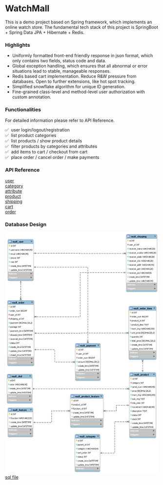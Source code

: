 # WatchMall

This is a demo project based on Spring framework, which implements an online watch store. The fundamental tech stack of this project is SpringBoot + Spring Data JPA + Hibernate + Redis.

### Highlights

+ Uniformly formatted front-end friendly response in json format, which only contains two fields, status code and data.
+ Global exception handling, which ensures that all abnormal or error situations lead to stable, manageable responses.
+ Redis based cart implementation. Reduce R&W pressure from databases. Open to further extensions, like hot spot tracking. 
+ Simplified snowflake algorithm for unique ID generation.
+ Fine-grained class-level and method-level user authorization with custom annotation.

### Functionalities

For detailed information please refer to API Reference.

✅&nbsp; user login/logout/registration\
✅&nbsp; list product categories\
✅&nbsp; list products / show product details\
✅&nbsp; filter products by categories and attributes\
✅&nbsp; add items to cart / checkout from cart\
✅&nbsp; place order / cancel order / make payments

### API Reference

[user](./api/user.md)\
[category](./api/category.md)\
[attribute](./api/attribute.md)\
[product](./api/product.md)\
[shipping](./api/shipping.md)\
[cart](./api/cart.md)\
[order](./api/order.md)

### Database Design

![MySQL Workbench Overview](./watchmall.png)\
[sql file](./watchmall.sql)
